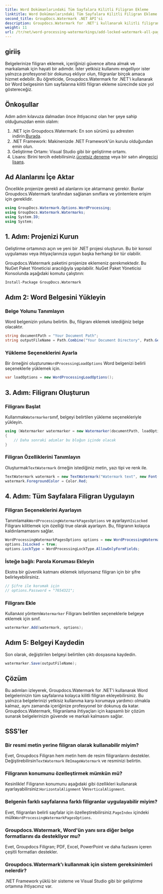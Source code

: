 ```yaml
---
title: Word Dokümanlarındaki Tüm Sayfalara Kilitli Filigran Ekleme
linktitle: Word Dokümanlarındaki Tüm Sayfalara Kilitli Filigran Ekleme
second_title: GroupDocs.Watermark .NET API'si
description: Groupdocs.Watermark for .NET'i kullanarak kilitli filigranlar ekleyerek belgelerinizi güvence altına alın. Kolay uygulama için adım adım kılavuzumuzu izleyin.
weight: 11
url: /tr/net/word-processing-watermarkings/add-locked-watermark-all-pages-word-docs/
---
```

## giriiş
Belgelerinize filigran eklemek, içeriğinizi güvence altına almak ve markalamak için hayati bir adımdır. İster yetkisiz kullanımı engelliyor ister yalnızca profesyonel bir dokunuş ekliyor olun, filigranlar birçok amaca hizmet edebilir. Bu öğreticide, Groupdocs.Watermark for .NET'i kullanarak bir Word belgesinin tüm sayfalarına kilitli filigran ekleme sürecinde size yol göstereceğiz.
## Önkoşullar
Adım adım kılavuza dalmadan önce ihtiyacınız olan her şeye sahip olduğunuzdan emin olalım:
1. .NET için Groupdocs.Watermark: En son sürümü şu adresten indirin:[Burada](https://releases.groupdocs.com/Watermark/net/).
2. .NET Framework: Makinenizde .NET Framework'ün kurulu olduğundan emin olun.
3. Geliştirme Ortamı: Visual Studio gibi bir geliştirme ortamı.
4.  Lisans: Birini tercih edebilirsiniz.[ücretsiz deneme](https://releases.groupdocs.com/) veya bir satın alın[geçici lisans](https://purchase.groupdocs.com/temporary-license/).
## Ad Alanlarını İçe Aktar
Öncelikle projenize gerekli ad alanlarını içe aktarmanız gerekir. Bunlar Groupdocs.Watermark tarafından sağlanan sınıflara ve yöntemlere erişim için gereklidir.
```csharp
using GroupDocs.Watermark.Options.WordProcessing;
using GroupDocs.Watermark.Watermarks;
using System.IO;
using System;
```
## 1. Adım: Projenizi Kurun

Geliştirme ortamınızı açın ve yeni bir .NET projesi oluşturun. Bu bir konsol uygulaması veya ihtiyaçlarınıza uygun başka herhangi bir tür olabilir.

Groupdocs.Watermark paketini projenize eklemeniz gerekmektedir. Bu NuGet Paket Yöneticisi aracılığıyla yapılabilir. NuGet Paket Yöneticisi Konsolunda aşağıdaki komutu çalıştırın:
```sh
Install-Package GroupDocs.Watermark
```
## Adım 2: Word Belgesini Yükleyin
### Belge Yolunu Tanımlayın
Word belgenizin yolunu belirtin. Bu, filigranı eklemek istediğiniz belge olacaktır.
```csharp
string documentPath = "Your Document Path";
string outputFileName = Path.Combine("Your Document Directory", Path.GetFileName(documentPath));
```
### Yükleme Seçeneklerini Ayarla
 Bir örneğini oluşturun`WordProcessingLoadOptions` Word belgenizi belirli seçeneklerle yüklemek için.
```csharp
var loadOptions = new WordProcessingLoadOptions();
```
## 3. Adım: Filigranı Oluşturun
### Filigranı Başlat
 Kullanmak`Watermarker`sınıf, belgeyi belirtilen yükleme seçenekleriyle yükleyin.
```csharp
using (Watermarker watermarker = new Watermarker(documentPath, loadOptions))
{
    // Daha sonraki adımlar bu bloğun içinde olacak
}
```
### Filigran Özelliklerini Tanımlayın
 Oluşturmak`TextWatermark` örneğin istediğiniz metin, yazı tipi ve renk ile.
```csharp
TextWatermark watermark = new TextWatermark("Watermark text", new Font("Arial", 19));
watermark.ForegroundColor = Color.Red;
```
## 4. Adım: Tüm Sayfalara Filigran Uygulayın
### Filigran Seçeneklerini Ayarlayın
 Tanımlamak`WordProcessingWatermarkPagesOptions` ve ayarlayın`IsLocked` Filigranı kilitlemek için özelliği true olarak ayarlayın. Bu, filigranın kolayca kaldırılamamasını sağlar.
```csharp
WordProcessingWatermarkPagesOptions options = new WordProcessingWatermarkPagesOptions();
options.IsLocked = true;
options.LockType = WordProcessingLockType.AllowOnlyFormFields;
```
### İsteğe bağlı: Parola Koruması Ekleyin
Ekstra bir güvenlik katmanı eklemek istiyorsanız filigran için bir şifre belirleyebilirsiniz.
```csharp
// Şifre ile korumak için
// options.Password = "7654321";
```
### Filigranı Ekle
 Kullan`Add` yöntemi`Watermarker` Filigranı belirtilen seçeneklerle belgeye eklemek için sınıf.
```csharp
watermarker.Add(watermark, options);
```
## Adım 5: Belgeyi Kaydedin
Son olarak, değiştirilen belgeyi belirtilen çıktı dosyasına kaydedin.
```csharp
watermarker.Save(outputFileName);
```

## Çözüm
Bu adımları izleyerek, Groupdocs.Watermark for .NET'i kullanarak Word belgelerinizin tüm sayfalarına kolayca kilitli filigran ekleyebilirsiniz. Bu yalnızca belgelerinizi yetkisiz kullanıma karşı korumaya yardımcı olmakla kalmaz, aynı zamanda içeriğinize profesyonel bir dokunuş da katar. Groupdocs.Watermark, filigranlama ihtiyaçları için kapsamlı bir çözüm sunarak belgelerinizin güvende ve markalı kalmasını sağlar.
## SSS'ler
### Bir resmi metin yerine filigran olarak kullanabilir miyim?
 Evet, Groupdocs Filigran hem metin hem de resim filigranlarını destekler. Değiştirebilirsin`TextWatermark` ile`ImageWatermark` ve resminizi belirtin.
### Filigranın konumunu özelleştirmek mümkün mü?
 Kesinlikle! Filigranın konumunu aşağıdaki gibi özellikleri kullanarak ayarlayabilirsiniz:`HorizontalAlignment` Ve`VerticalAlignment`.
### Belgenin farklı sayfalarına farklı filigranlar uygulayabilir miyim?
 Evet, filigranları belirli sayfalar için özelleştirebilirsiniz.`PageIndex` içindeki mülk`WordProcessingWatermarkPagesOptions`.
### Groupdocs.Watermark, Word'ün yanı sıra diğer belge formatlarını da destekliyor mu?
Evet, Groupdocs Filigran; PDF, Excel, PowerPoint ve daha fazlasını içeren çeşitli formatları destekler.
### Groupdocs.Watermark'ı kullanmak için sistem gereksinimleri nelerdir?
.NET Framework yüklü bir sisteme ve Visual Studio gibi bir geliştirme ortamına ihtiyacınız var.